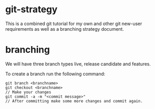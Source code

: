 git-strategy
============

This is a combined git tutorial for my own and other git new-user requirements as well as a branching strategy document.


branching
=========

We will have three branch types live, release candidate and features.

To create a branch run the following command: 

```
git branch <branchname>
git checkout <branchname>
// Make your changes
git commit -a -m "<commit message>"
// After committing make some more changes and commit again.
```

